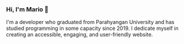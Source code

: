 ### Hi, I'm Mario 👋

I'm a developer who graduated from Parahyangan University and has studied programming in some capacity since 2019. I dedicate myself in creating an accessible, engaging, and user-friendly website.
